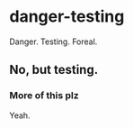 danger-testing
==============

Danger. Testing. Foreal.


## No, but testing.

### More of this plz

Yeah.
